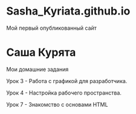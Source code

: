 
# Sasha_Kyriata.github.io

Мой первый опубликованный сайт

# Саша Курята

Мои домашние задания

Урок 3 - Работа с графикой для разработчика.

Урок 4 - Настройка рабочего пространства.

Урок 7 - Знакомство с основами HTML
